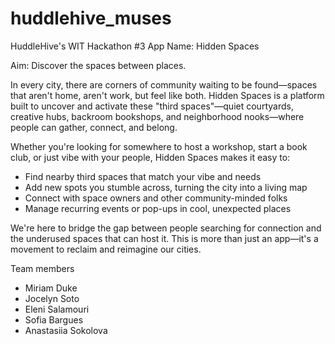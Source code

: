 # huddlehive_muses

HuddleHive's WIT Hackathon #3
App Name: Hidden Spaces

Aim: Discover the spaces between places.

In every city, there are corners of community waiting to be found—spaces that aren't home, aren't work, but feel like both. Hidden Spaces is a platform built to uncover and activate these "third spaces"—quiet courtyards, creative hubs, backroom bookshops, and neighborhood nooks—where people can gather, connect, and belong.

Whether you're looking for somewhere to host a workshop, start a book club, or just vibe with your people, Hidden Spaces makes it easy to:

- Find nearby third spaces that match your vibe and needs
- Add new spots you stumble across, turning the city into a living map
- Connect with space owners and other community-minded folks
- Manage recurring events or pop-ups in cool, unexpected places

We're here to bridge the gap between people searching for connection and the underused spaces that can host it. This is more than just an app—it's a movement to reclaim and reimagine our cities.

Team members

- Miriam Duke
- Jocelyn Soto
- Eleni Salamouri
- Sofia Bargues
- Anastasiia Sokolova
